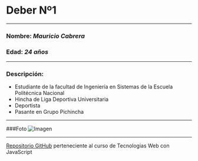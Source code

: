 # Deber Nº1
---
### Nombre:  *Mauricio Cabrera*
### Edad: *24 años*
---
### Descripción:
  * Estudiante de la facultad de Ingeniería en Sistemas de la Escuela Politécnica Nacional
  * Hincha de Liga Deportiva Universitaria
  * Deportista
  * Pasante en Grupo Pichincha
***
###Foto
![Imagen](https://scontent.fuio1-1.fna.fbcdn.net/v/t1.0-9/12928246_1074590002608620_5979490124166723473_n.jpg?oh=4aed8a4cc379ebc2945f1a4b638bf5d3&oe=586682D3 "Mauricio Cabrera")
***
[Repositorio GitHub](https://github.com/mauseb20/Tec_Web_MC) perteneciente al curso de Tecnologias Web con JavaScript